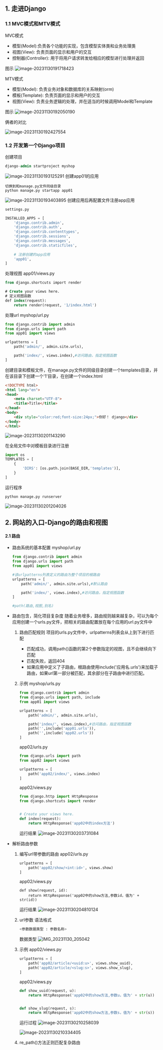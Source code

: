 ## 1. 走进Django

### 1.1  MVC模式和MTV模式

MVC模式

- 模型(Model):负责各个功能的实现，包含模型实体类和业务处理类
- 视图(View): 负责页面的显示和用户的交互
- 控制器(Controller): 用于将用户请求转发给相应的模型进行处理并返回

图示
![image-20231130191718423](assets/image-20231130191718423.png)



MTV模式

- 模型(Model): 负责业务对象和数据库的关系映射(orm)
- 模板(Template): 负责页面的显示和用户的交互
- 视图(View): 负责业务逻辑的处理，并在适当的时候调用Model和Template

图示
![image-20231130192050190](assets/image-20231130192050190.png)


俩者的对比

![image-20231130192427554](assets/image-20231130192427554.png)





### 1.2 开发第一个Django项目

创建项目
```sql
django-admin startproject myshop
```

![image-20231130193125291](assets/image-20231130193125291.png)
创建app01的应用

```shell
切换到和manage.py文件同级目录
python manage.py startapp app01
```

![image-20231130193403895](assets/image-20231130193403895.png)
创建应用后再配置文件注册app应用

```python
settings.py

INSTALLED_APPS = [
    'django.contrib.admin',
    'django.contrib.auth',
    'django.contrib.contenttypes',
    'django.contrib.sessions',
    'django.contrib.messages',
    'django.contrib.staticfiles',
    
    # 注册创建的app应用
    'app01',
]
```

处理视图 app01/views.py
```sql
from django.shortcuts import render

# Create your views here.
# 定义视图函数
def index(request):
    return render(request, '1/index.html')
```

处理url myshop/url.py
```python
from django.contrib import admin
from django.urls import path
from app01 import views

urlpatterns = [
    path('admin/', admin.site.urls),

    path('index/', views.index),#访问路由，指定视图函数
]
```

创建目录和模板文件，在manage.py文件的同级目录创建一个templates目录，并在该目录下创建一个'1'目录，在创建一个index.html

```html
<!DOCTYPE html>
<html lang="en">
<head>
    <meta charset="UTF-8">
    <title>Title</title>
</head>
<body>
    <div style="color:red;font-size:24px;">你好！ django</div>
</body>
</html>
```

![image-20231130201143290](assets/image-20231130201143290.png)


在全局文件中对模板目录进行注册
```python
import os
TEMPLATES = [
    {
        'DIRS': [os.path.join(BASE_DIR,'templates')],
    }
]
```

运行程序
```python
python manage.py runserver
```

![image-20231130201204026](assets/image-20231130201204026.png)






## 2. 网站的入口-Django的路由和视图

#### 2.1 路由

- 路由系统的基本配置
  myshop/url.py

  ```python
  from django.contrib import admin
  from django.urls import path
  from app01 import views
  
  #该urlpatterns列表定义的路由为整个项目的根路由
  urlpatterns = [
      path('admin/', admin.site.urls),#默认路由
  
      path('index/', views.index),#访问路由，指定视图函数
  ]
  
  #path(路由,视图,别名)
  ```

- 路由包含，简化项目复杂度
  随着业务增多，路由规则越来越复杂，可以为每个应用创建一个urls.py文件，把相关的路由配置放在每个应用的url.py文件中

  1. 路由匹配规则
     项目的urls.py文件中，urlpatterns列表会从上到下进行匹配

     - 匹配成功，调用path()函数的第2个参数指定的视图，且不会继续向下匹配
     - 匹配失败，返回404
     - 如果应用中定义了子路由，根路由使用include('应用名.urls')来加载子路由，如果url第一部分被匹配，其余部分在子路由中进行匹配。

  2. 示例
     myshop/urls.py

     ```PYTHON
     from django.contrib import admin
     from django.urls import path, include
     from app01 import views
     
     urlpatterns = [
         path('admin/', admin.site.urls),
     
         path('index/', views.index),#访问路由，指定视图函数
         path('',include('app01.urls')),
         path('',include('app02.urls'))
     ]
     ```

     app02/urls.py
     ```python
     from django.urls import path
     from app02 import views
     
     urlpatterns = [
         path('app02/index/', views.index)
     ]
     ```

     app02/views.py
     ```python
     from django.http import HttpResponse
     from django.shortcuts import render
     
     
     # Create your views here.
     def index(request):
         return HttpResponse('app02中的index方法')
     ```

     运行结果
     ![image-20231130203731084](assets/image-20231130203731084.png)

- 解析路由参数

  1. 编写url带参数的路由
     app02/urls.py

     ```python
     urlpatterns = [
         path('app02/show/<int:id>', views.show)
     ]
     ```

     app02/views.py

     ```
     def show(request, id):
         return HttpResponse('app02中的show方法,参数id，值为' + str(id))
     ```

     运行结果
     ![image-20231130204810124](assets/image-20231130204810124.png)

  2. url参数
     语法格式

     ```python
     <参数数据类型 : 参数名称>
     ```

     数据类型
     ![IMG_20231130_205042](assets/IMG_20231130_205042.jpg)

  3. 示例
     app02/views.py

     ```python
     urlpatterns = [
         path('app02/article/<uuid:u>', views.show_uuid),
         path('app02/article/<slug:s>', views.show_slug),
     ]
     ```

     app02/views.py

     ```python
     def show_uuid(request, u):
         return HttpResponse('app02中的show方法,参数u，值为' + str(u))
     
     
     def show_slug(request, s):
         return HttpResponse('app02中的show方法,参数s，值为' + str(s))
     ```

     运行过程
     ![image-20231130210258039](assets/image-20231130210258039.png)

     ![image-20231130210334405](assets/image-20231130210334405.png)
     

  4. re_path()方法正则匹配复杂路由
     
